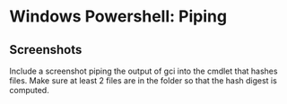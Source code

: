 # Windows Powershell: Piping

## Screenshots

Include a screenshot piping the output of gci into the cmdlet that hashes files. Make sure at least 2 files are in the folder so that the hash digest is computed.
